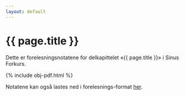 ```yaml
---
layout: default
---
```


<h1>{{ page.title }}</h1>

Dette er forelesningsnotatene for delkapittelet &laquo;{{ page.title }}&raquo; i Sinus Forkurs.

{% include obj-pdf.html %}

Notatene kan også lastes ned i forelesnings-format <a href="{{ site.github.url }}/assets/pdf/{{ page.course }}/Ch{{ page.chapter }}/Forelesning-{{ page.chapter }}-{{ page.section }}-slides.pdf">her</a>.

